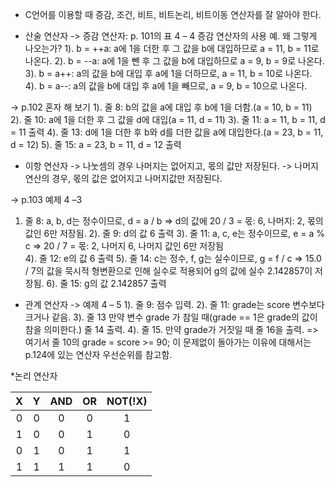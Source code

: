 * C언어를 이용할 때 증감, 조건, 비트, 비트논리, 비트이동 연산자를 잘 알아야 한다. 

* 산술 연산자
-> 증감 연산자: p. 101의 표 4 – 4 증감 연산자의 사용 예. 왜 그렇게 나오는가?
1). b = ++a: a에 1을 더한 후 그 값을 b에 대입하므로 a = 11, b = 11로 나온다.
2). b = --a: a에 1을 뺀 후 그 값을 b에 대입하므로 a = 9, b = 9로 나온다.
3). b = a++: a의 값을 b에 대입 후 a에 1을 더하므로, a = 11, b = 10로 나온다.
4). b = a--: a의 값을 b에 대입 후 a에 1을 빼므로, a = 9, b = 10으로 나온다.

-> p.102 혼자 해 보기 
1). 줄 8: b의 값을 a에 대입 후 b에 1을 더함.(a = 10, b = 11)
2). 줄 10: a에 1을 더한 후 그 값을 d에 대입(a = 11, d = 11)
3). 줄 11: a = 11, b = 11, d = 11 출력
4). 줄 13: d에 1을 더한 후 b와 d를 더한 값을 a에 대입한다.(a = 23, b = 11, d = 12)
5). 줄 15: a = 23, b = 11, d = 12 출력

* 이항 연산자
-> 나눗셈의 경우 나머지는 없어지고, 몫의 값만 저장된다.
-> 나머지 연산의 경우, 몫의 값은 없어지고 나머지값만 저장된다.

-> p.103 예제 4 –3
1) 줄 8: a, b, d는 정수이므로, d = a / b => d의 값에 20 / 3 = 몫: 6, 나머지: 2, 몫의 값인 6만 저장됨.
2). 줄 9: d의 값 6 출력
3). 줄 11: a, c, e는 정수이므로, e = a % c => 20 / 7 = 몫: 2, 나머지 6, 나머지 값인 6만 저장됨   
4). 줄 12: e의 값 6 출력
5). 줄 14: c는 정수, f, g는 실수이므로, g = f / c => 15.0 / 7의 값을 묵시적 형변환으로 인해 실수로 적용되어 g의 값에 실수 2.142857이 저장됨.
6). 줄 15: g의 값 2.142857 출력
* 관계 연산자
-> 예제 4 – 5
1). 줄 9: 점수 입력.
2). 줄 11: grade는 score 변수보다 크거나 같음.
3). 줄 13 만약 변수 grade 가 참일 때(grade == 1은 grade의 값이 참을 의미한다.) 줄 14 출력.
4). 줄 15. 만약 grade가 거짓일 때 줄 16을 출력.
=> 여기서 줄 10의 grade = score >= 90; 이 문제없이 돌아가는 이유에 대해서는 p.124에 있는 연산자 우선순위를 참고함.

*논리 연산자

|X|Y|AND|OR|NOT(!X)|
|:---:|:---:|:---:|:---:|:---:|
|0|0|0|0|1|
|1|0|0|1|0|
|0|1|0|1|1|
|1|1|1|1|0|
